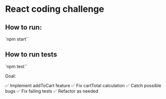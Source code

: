 # React coding challenge

## How to run:

`npm start``

## How to run tests

`npm test``

Goal:

✅ Implement addToCart feature
✅ Fix cartTotal calculation
✅ Catch possible bugs 
✅ Fix failing tests
✅ Refactor as needed
